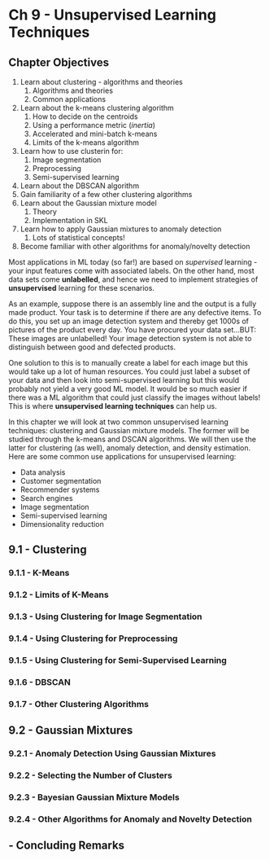 # Ch 9 - Unsupervised Learning Techniques

## Chapter Objectives

1. Learn about clustering - algorithms and theories
    1. Algorithms and theories
    2. Common applications
2. Learn about the k-means clustering algorithm
    1. How to decide on the centroids
    2. Using a performance metric (*inertia*)
    3. Accelerated and mini-batch k-means
    4. Limits of the k-means algorithm
3. Learn how to use clusterin for:
    1. Image segmentation
    2. Preprocessing
    3. Semi-supervised learning
4. Learn about the DBSCAN algorithm
5. Gain familiarity of a few other clustering algorithms
6. Learn about the Gaussian mixture model
    1. Theory
    2. Implementation in SKL
7. Learn how to apply Gaussian mixtures to anomaly detection
    1. Lots of statistical concepts!
8. Become familiar with other algorithms for anomaly/novelty detection

Most applications in ML today (so far!) are based on *supervised* learning - your input features come with associated labels. On the other hand, most data sets come **unlabelled**, and hence we need to implement strategies of **unsupervised** learning for these scenarios.

As an example, suppose there is an assembly line and the output is a fully made product. Your task is to determine if there are any defective items. To do this, you set up an image detection system and thereby get 1000s of pictures of the product every day. You have procured your data set...BUT: These images are unlabelled! Your image detection system is not able to distinguish between good and defected products. 

One solution to this is to manually create a label for each image but this would take up a lot of human resources. You could just label a subset of your data and then look into semi-supervised learning but this would probably not yield a very good ML model. It would be so much easier if there was a ML algorithm that could just classify the images without labels! This is where **unsupervised learning techniques** can help us. 

In this chapter we will look at two common unsupervised learning techniques: clustering and Gaussian mixture models. The former will be studied through the k-means and DSCAN algorithms. We will then use the latter for clustering (as well), anomaly detection, and density estimation. Here are some common use applications for unsupervised learning:

* Data analysis
* Customer segmentation
* Recommender systems
* Search engines
* Image segmentation
* Semi-supervised learning
* Dimensionality reduction


## 9.1 - Clustering



















### 9.1.1 - K-Means
### 9.1.2 - Limits of K-Means
### 9.1.3 - Using Clustering for Image Segmentation
### 9.1.4 - Using Clustering for Preprocessing
### 9.1.5 - Using Clustering for Semi-Supervised Learning
### 9.1.6 - DBSCAN
### 9.1.7 - Other Clustering Algorithms

## 9.2 - Gaussian Mixtures
### 9.2.1 - Anomaly Detection Using Gaussian Mixtures
### 9.2.2 - Selecting the Number of Clusters
### 9.2.3 - Bayesian Gaussian Mixture Models
### 9.2.4 - Other Algorithms for Anomaly and Novelty Detection

## - Concluding Remarks

[anomaly_detection]: https://github.com/aj112358/ML_Notes/blob/main/01_The_Machine_Learning_Landscape/01_images/anomaly_detection.png "illustration of anomaly detection"
